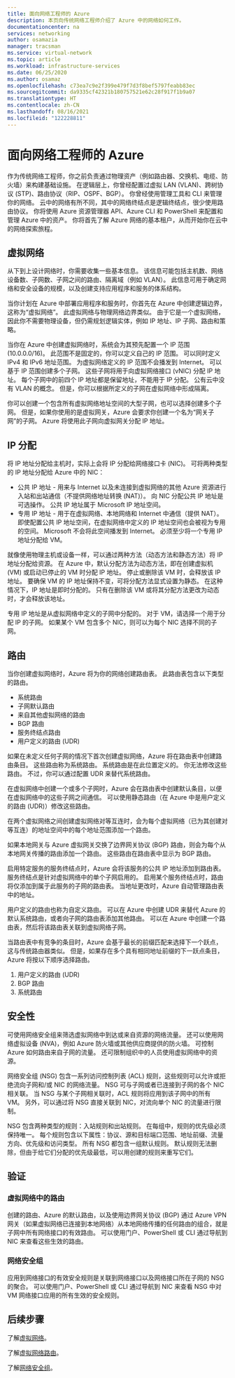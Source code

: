 ```yaml
---
title: 面向网络工程师的 Azure
description: 本页向传统网络工程师介绍了 Azure 中的网络如何工作。
documentationcenter: na
services: networking
author: osamazia
manager: tracsman
ms.service: virtual-network
ms.topic: article
ms.workload: infrastructure-services
ms.date: 06/25/2020
ms.author: osamaz
ms.openlocfilehash: c73ea7c9e2f399e479f7d3f8bef5797feabb83ec
ms.sourcegitcommit: da9335cf42321b180757521e62c28f917f1b9a07
ms.translationtype: HT
ms.contentlocale: zh-CN
ms.lasthandoff: 08/16/2021
ms.locfileid: "122228811"
---
```

# <a name="azure-for-network-engineers"></a>面向网络工程师的 Azure
作为传统网络工程师，你之前负责通过物理资产（例如路由器、交换机、电缆、防火墙）来构建基础设施。 在逻辑层上，你曾经配置过虚拟 LAN (VLAN)、跨树协议 (STP)、路由协议（RIP、OSPF、BGP）。 你曾经使用管理工具和 CLI 来管理你的网络。 云中的网络有所不同，其中的网络终结点是逻辑终结点，很少使用路由协议。 你将使用 Azure 资源管理器 API、Azure CLI 和 PowerShell 来配置和管理 Azure 中的资产。 你将首先了解 Azure 网络的基本租户，从而开始你在云中的网络探索旅程。 
## <a name="virtual-network"></a>虚拟网络
从下到上设计网络时，你需要收集一些基本信息。 该信息可能包括主机数、网络设备数、子网数、子网之间的路由、隔离域（例如 VLAN）。 此信息可用于确定网络和安全设备的规模，以及创建支持应用程序和服务的体系结构。

当你计划在 Azure 中部署应用程序和服务时，你首先在 Azure 中创建逻辑边界，这称为“虚拟网络”。 此虚拟网络与物理网络边界类似。 由于它是一个虚拟网络，因此你不需要物理设备，但仍需规划逻辑实体，例如 IP 地址、IP 子网、路由和策略。

当你在 Azure 中创建虚拟网络时，系统会为其预先配置一个 IP 范围 (10.0.0.0/16)。 此范围不是固定的，你可以定义自己的 IP 范围。 可以同时定义 IPv4 和 IPv6 地址范围。 为虚拟网络定义的 IP 范围不会播发到 Internet。 可以基于 IP 范围创建多个子网。 这些子网将用于向虚拟网络接口 (vNIC) 分配 IP 地址。 每个子网中的前四个 IP 地址都是保留地址，不能用于 IP 分配。 公有云中没有 VLAN 的概念。 但是，你可以根据所定义的子网在虚拟网络中形成隔离。

你可以创建一个包含所有虚拟网络地址空间的大型子网，也可以选择创建多个子网。 但是，如果你使用的是虚拟网关，Azure 会要求你创建一个名为“网关子网”的子网。 Azure 将使用此子网向虚拟网关分配 IP 地址。 

## <a name="ip-allocation"></a>IP 分配

将 IP 地址分配给主机时，实际上会将 IP 分配给网络接口卡 (NIC)。 可将两种类型的 IP 地址分配给 Azure 中的 NIC：

- 公共 IP 地址 - 用来与 Internet 以及未连接到虚拟网络的其他 Azure 资源进行入站和出站通信（不提供网络地址转换 (NAT)）。 向 NIC 分配公共 IP 地址是可选操作。 公共 IP 地址属于 Microsoft IP 地址空间。
- 专用 IP 地址 - 用于在虚拟网络、本地网络和 Internet 中通信（提供 NAT）。 即使配置公共 IP 地址空间，在虚拟网络中定义的 IP 地址空间也会被视为专用的空间。 Microsoft 不会将此空间播发到 Internet。 必须至少将一个专用 IP 地址分配给 VM。

就像使用物理主机或设备一样，可以通过两种方法（动态方法和静态方法）将 IP 地址分配给资源。 在 Azure 中，默认分配方法为动态方法，即在创建虚拟机 (VM) 或启动已停止的 VM 时分配 IP 地址。 停止或删除该 VM 时，会释放该 IP 地址。 要确保 VM 的 IP 地址保持不变，可将分配方法显式设置为静态。 在这种情况下，IP 地址是即时分配的。 只有在删除该 VM 或将其分配方法更改为动态时，才会释放该地址。 

专用 IP 地址是从虚拟网络中定义的子网中分配的。 对于 VM，请选择一个用于分配 IP 的子网。 如果某个 VM 包含多个 NIC，则可以为每个 NIC 选择不同的子网。

## <a name="routing"></a>路由
当你创建虚拟网络时，Azure 将为你的网络创建路由表。 此路由表包含以下类型的路由。
- 系统路由
- 子网默认路由
- 来自其他虚拟网络的路由
- BGP 路由
- 服务终结点路由
- 用户定义的路由 (UDR)

如果在未定义任何子网的情况下首次创建虚拟网络，Azure 将在路由表中创建路由条目。 这些路由称为系统路由。 系统路由是在此位置定义的。 你无法修改这些路由。 不过，你可以通过配置 UDR 来替代系统路由。

在虚拟网络中创建一个或多个子网时，Azure 会在路由表中创建默认条目，以便在虚拟网络中的这些子网之间通信。 可以使用静态路由（在 Azure 中是用户定义的路由 (UDR)）修改这些路由。

在两个虚拟网络之间创建虚拟网络对等互连时，会为每个虚拟网络（已为其创建对等互连）的地址空间中的每个地址范围添加一个路由。

如果本地网关与 Azure 虚拟网关交换了边界网关协议 (BGP) 路由，则会为每个从本地网关传播的路由添加一个路由。 这些路由在路由表中显示为 BGP 路由。

启用特定服务的服务终结点时，Azure 会将该服务的公共 IP 地址添加到路由表。 服务终结点是针对虚拟网络中的单个子网启用的。 启用某个服务终结点时，路由将仅添加到属于此服务的子网的路由表。 当地址更改时，Azure 自动管理路由表中的地址。

用户定义的路由也称为自定义路由。 可以在 Azure 中创建 UDR 来替代 Azure 的默认系统路由，或者向子网的路由表添加其他路由。 可以在 Azure 中创建一个路由表，然后将该路由表关联到虚拟网络子网。

当路由表中有竞争的条目时，Azure 会基于最长的前缀匹配来选择下一个跃点，这与传统路由器类似。 但是，如果存在多个具有相同地址前缀的下一跃点条目，Azure 将按以下顺序选择路由。
1. 用户定义的路由 (UDR)
1. BGP 路由
1. 系统路由

## <a name="security"></a>安全性

可使用网络安全组来筛选虚拟网络中到达或来自资源的网络流量。 还可以使用网络虚拟设备 (NVA)，例如 Azure 防火墙或其他供应商提供的防火墙。 可控制 Azure 如何路由来自子网的流量。 还可限制组织中的人员使用虚拟网络中的资源。

网络安全组 (NSG) 包含一系列访问控制列表 (ACL) 规则，这些规则可以允许或拒绝流向子网和/或 NIC 的网络流量。 NSG 可与子网或者已连接到子网的各个 NIC 相关联。 当 NSG 与某个子网相关联时，ACL 规则将应用到该子网中的所有 VM。 另外，可以通过将 NSG 直接关联到 NIC，对流向单个 NIC 的流量进行限制。

NSG 包含两种类型的规则：入站规则和出站规则。 在每组中，规则的优先级必须保持唯一。 每个规则包含以下属性：协议、源和目标端口范围、地址前缀、流量方向、优先级和访问类型。 所有 NSG 都包含一组默认规则。 默认规则无法删除，但由于给它们分配的优先级最低，可以用创建的规则来重写它们。

## <a name="verification"></a>验证
### <a name="routes-in-virtual-network"></a>虚拟网络中的路由
创建的路由、Azure 的默认路由，以及使用边界网关协议 (BGP) 通过 Azure VPN 网关（如果虚拟网络已连接到本地网络）从本地网络传播的任何路由的组合，就是子网中所有网络接口的有效路由。 可以使用门户、PowerShell 或 CLI 通过导航到 NIC 来查看这些生效的路由。
### <a name="network-security-groups"></a>网络安全组
应用到网络接口的有效安全规则是关联到网络接口以及网络接口所在子网的 NSG 的聚合。 可以使用门户、PowerShell 或 CLI 通过导航到 NIC 来查看 NSG 中对 VM 网络接口应用的所有生效的安全规则。

## <a name="next-steps"></a>后续步骤

了解[虚拟网络][VNet]。

了解[虚拟网络路由][vnet-routing]。

了解[网络安全组][network-security]。

<!--Link References-->
[VNet]: ../virtual-network/tutorial-connect-virtual-networks-portal.md
[vnet-routing]: ../virtual-network/virtual-networks-udr-overview.md
[network-security]: ../virtual-network/network-security-groups-overview.md
